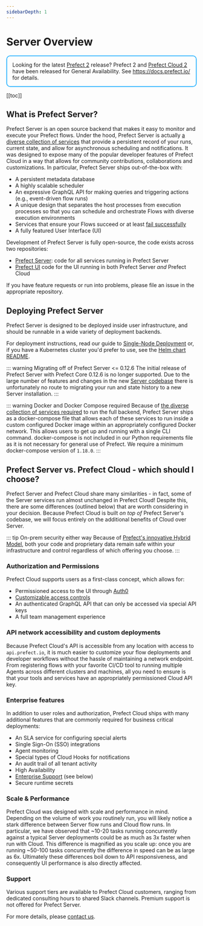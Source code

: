 ```yaml
---
sidebarDepth: 1
---
```


# Server Overview

<div style="border: 2px solid #27b1ff; border-radius: 10px; padding: 1em;">
Looking for the latest <a href="https://docs.prefect.io/">Prefect 2</a> release? Prefect 2 and <a href="https://app.prefect.cloud">Prefect Cloud 2</a> have been released for General Availability. See <a href="https://docs.prefect.io/">https://docs.prefect.io/</a> for details.
</div>


[[toc]]


## What is Prefect Server?

Prefect Server is an open source backend that makes it easy to monitor and execute your Prefect flows. 
Under the hood, Prefect Server is actually [a diverse collection of services](architecture.html) that provide a persistent record of your runs, current state, and allow for asynchronous scheduling and notifications.
It was designed to expose many of the popular developer features of Prefect Cloud in a way that allows for community contributions, collaborations and customizations.  In particular, Prefect Server ships out-of-the-box with:

- A persistent metadata database
- A highly scalable scheduler 
- An expressive GraphQL API for making queries and triggering actions (e.g., event-driven flow runs)
- A unique design that separates the host processes from execution processes so that you can schedule and orchestrate Flows with diverse execution environments
- Services that ensure your Flows succeed or at least [fail successfully](https://medium.com/the-prefect-blog/positive-and-negative-data-engineering-a02cb497583d)
- A fully featured User Interface (UI) 

Development of Prefect Server is fully open-source, the code exists across two repositories:

- [Prefect Server](https://github.com/PrefectHQ/Server): code for all services running in
  Prefect Server
- [Prefect UI](https://github.com/PrefectHQ/ui) code for the UI running in both Prefect Server
  _and_ Prefect Cloud

If you have feature requests or run into problems, please file an issue in the appropriate
repository.

## Deploying Prefect Server

Prefect Server is designed to be deployed inside user infrastructure, and should be runnable in a wide
variety of deployment backends. 

For deployment instructions, read our guide to [Single-Node Deployment](/orchestration/Server/deploy-local.html) or, if you have a Kubernetes cluster you'd prefer to use, see the [Helm chart README](https://github.com/PrefectHQ/server/tree/master/helm/prefect-server).

::: warning Migrating off of Prefect Server <= 0.12.6
The initial release of Prefect Server with Prefect Core 0.12.6 is no longer supported. Due to the large number of features and changes in the new [Server codebase](https://github.com/PrefectHQ/server) there is unfortunately no route to migrating your run and state history to a new Server installation.
:::

::: warning Docker and Docker Compose required
Because of [the diverse collection of services required](architecture.html) to run the full backend, Prefect Server ships as a docker-compose file that allows each of these services to run inside a custom configured Docker image within an appropriately configured Docker network.  This allows users to get up and running with a single CLI command. docker-compose is not included in our Python requirements file as it is not necessary for general use of Prefect. We require a minimum docker-compose version of `1.18.0`.
:::

## Prefect Server vs. Prefect Cloud - which should I choose?

Prefect Server and Prefect Cloud share many similarities - in fact, some of the Server services run almost unchanged in Prefect Cloud! Despite this, there are some differences (outlined below) that are worth considering in your decision. Because Prefect Cloud is built _on top of_ Prefect Server's codebase, we will focus entirely on the additional benefits of Cloud over Server.

::: tip On-prem security either way
Because of [Prefect's innovative Hybrid Model](https://medium.com/the-prefect-blog/the-prefect-hybrid-model-1b70c7fd296), both your code and proprietary data remain safe within your infrastructure and control regardless of which offering you choose.
:::

### Authorization and Permissions

Prefect Cloud supports users as a first-class concept, which allows for:
- Permissioned access to the UI through [Auth0](https://auth0.com/)
- [Customizable access controls](/orchestration/rbac/overview.html)
- An authenticated GraphQL API that can only be accessed via special API keys
- A full team management experience

### API network accessibility and custom deployments

Because Prefect Cloud's API is accessible from any location with access to `api.prefect.io`, it is much easier to customize your flow deployments and developer workflows without the hassle of maintaining a network endpoint. From registering flows with your favorite CI/CD tool to running multiple Agents across different clusters and machines, all you need to ensure is that your tools and services have an appropriately permissioned Cloud API key.

### Enterprise features

In addition to user roles and authorization, Prefect Cloud ships with many additional features that are commonly required for business critical deployments:
- An SLA service for configuring special alerts
- Single Sign-On (SSO) integrations
- Agent monitoring
- Special types of Cloud Hooks for notifications
- An audit trail of all tenant activity
- High Availability
- [Enterprise Support](#support) (see below)
- Secure runtime secrets

### Scale & Performance

Prefect Cloud was designed with scale and performance in mind.  Depending on the volume of work you routinely run, you will likely notice a stark difference between Server flow runs and Cloud flow runs.  In particular, we have observed that ~10-20 tasks running concurrently against a typical Server deployments could be as much as 3x faster when run with Cloud.  This difference is magnified as you scale up: once you are running ~50-100 tasks concurrently the difference in speed can be as large as 6x.  Ultimately these differences boil down to API responsiveness, and consequently UI performance is also directly affected.

### Support

Various support tiers are available to Prefect Cloud customers, ranging from dedicated consulting hours to shared Slack channels.  Premium support is not offered for Prefect Server.

For more details, please [contact us](mailto:hello@prefect.io).
